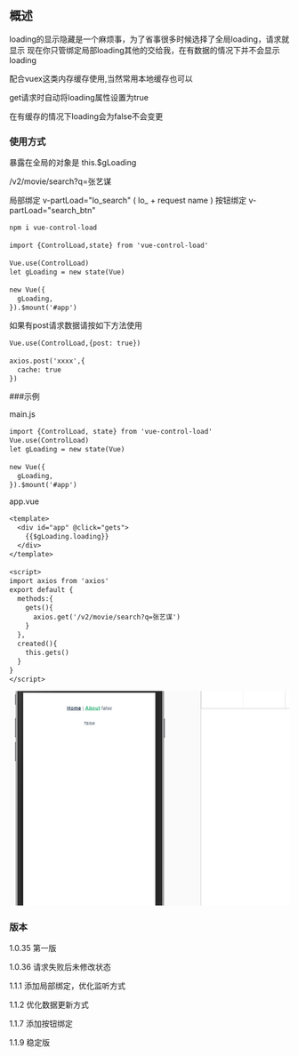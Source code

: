 ## 概述
loading的显示隐藏是一个麻烦事，为了省事很多时候选择了全局loading，请求就显示
现在你只管绑定局部loading其他的交给我，在有数据的情况下并不会显示loading

配合vuex这类内存缓存使用,当然常用本地缓存也可以

get请求时自动将loading属性设置为true

在有缓存的情况下loading会为false不会变更


### 使用方式
暴露在全局的对象是 this.$gLoading 

/v2/movie/search?q=张艺谋

局部绑定 v-partLoad="lo_search"  ( lo_  +  request name )
按钮绑定 v-partLoad="search_btn"

```
npm i vue-control-load

import {ControlLoad,state} from 'vue-control-load'

Vue.use(ControlLoad)
let gLoading = new state(Vue)

new Vue({
  gLoading,
}).$mount('#app')
```


如果有post请求数据请按如下方法使用

```
Vue.use(ControlLoad,{post: true})

axios.post('xxxx',{
  cache: true
})
```

###示例

main.js
```
import {ControlLoad, state} from 'vue-control-load'
Vue.use(ControlLoad)
let gLoading = new state(Vue)

new Vue({
  gLoading,
}).$mount('#app')

```

app.vue
```
<template>
  <div id="app" @click="gets">
    {{$gLoading.loading}}
  </div>
</template>

<script>
import axios from 'axios'
export default {
  methods:{
    gets(){
      axios.get('/v2/movie/search?q=张艺谋')
    }
  },
  created(){
    this.gets()
  }
}
</script>
```

![loading](https://github.com/XueMary/vue-control-load/blob/master/src/img/loading.gif)



### 版本

1.0.35 第一版

1.0.36 请求失败后未修改状态

1.1.1 添加局部绑定，优化监听方式

1.1.2 优化数据更新方式

1.1.7 添加按钮绑定

1.1.9 稳定版